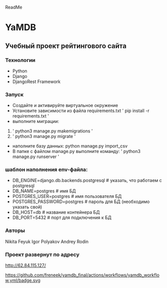 ReadMe
# YaMDB
## Учебный проект рейтингового сайта



### Технологии
- Python 
- Django 
- DjangoRest Framework

### Запуск
- Создайте и активируйте виртуальное окружение
- Установите зависимости из файла requirements.txt
' pip install -r requirements.txt '
- выполните миграции:
 1) ' python3 manage.py makemigrations '
 2) ' python3 manage.py migrate '
- наполните базу данных:
 python manage.py import_csv
- В папке с файлом manage.py выполните команду:
' python3 manage.py runserver ' 

### шаблон наполнения env-файла:
- DB_ENGINE=django.db.backends.postgresql # указать, что работаем с postgresql
- DB_NAME=postgres # имя БД
- POSTGRES_USER=postgres # имя пользователя БД
- POSTGRES_PASSWORD=postgres # пароль для БД (необходимо указать свой)
- DB_HOST=db # название контейнера БД
- DB_PORT=5432 # порт для подключения к БД

### Авторы
Nikita Feyuk
Igor Polyakov
Andrey Rodin

### Проект развернут по адресу
http://62.84.115.127/

https://github.com/freneek/yamdb_final/actions/workflows/yamdb_workflow.yml/badge.svg